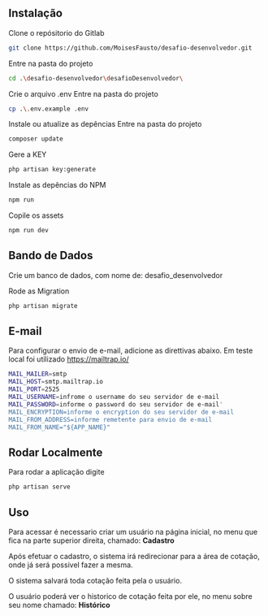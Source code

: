 
## Instalação

Clone o repósitorio do Gitlab
```bash
git clone https://github.com/MoisesFausto/desafio-desenvolvedor.git
```

Entre na pasta do projeto
```bash
cd .\desafio-desenvolvedor\desafioDesenvolvedor\
```

Crie o arquivo .env
Entre na pasta do projeto
```bash
cp .\.env.example .env
```

Instale ou atualize as depências
Entre na pasta do projeto
```bash
composer update
```

Gere a KEY
```bash
php artisan key:generate
```

Instale as depências do NPM
```bash
npm run
```

Copile os assets
```bash
npm run dev
```

## Bando de Dados

Crie um banco de dados, com nome de:  desafio_desenvolvedor

Rode as Migration
```bash
php artisan migrate
```

## E-mail

Para configurar o envio de e-mail, adicione as direttivas abaixo.
Em teste local foi utilizado https://mailtrap.io/
```bash
MAIL_MAILER=smtp
MAIL_HOST=smtp.mailtrap.io
MAIL_PORT=2525
MAIL_USERNAME=infrome o username do seu servidor de e-mail
MAIL_PASSWORD=informe o password do seu servidor de e-mail'
MAIL_ENCRYPTION=informe o encryption do seu servidor de e-mail
MAIL_FROM_ADDRESS=informe remetente para envio de e-mail
MAIL_FROM_NAME="${APP_NAME}"
```

## Rodar Localmente

Para rodar a aplicação digite
```bash
php artisan serve
```



## Uso

Para acessar é necessario criar um usuário na página inicial,
no menu que fica na parte superior direita, chamado: **Cadastro**

Após efetuar o cadastro, o sistema irá redirecionar para a área de cotação,
onde já será possivel fazer a mesma.

O sistema salvará toda cotação feita pela o usuário.

O usuário poderá ver o historico de cotação feita por ele, no menu sobre seu nome
chamado: **Histórico**

